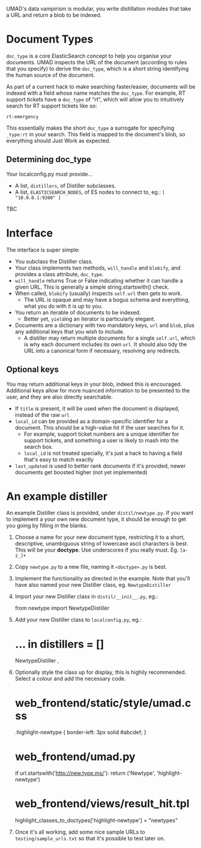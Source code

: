 UMAD's data vampirism is modular, you write distillation modules that take a
URL and return a blob to be indexed.

Document Types
==============

`doc_type` is a core ElasticSearch concept to help you organise your documents.
UMAD inspects the URL of the document (according to rules that you specify) to
derive the `doc_type`, which is a short string identifying the human source of
the document.

As part of a current hack to make searching faster/easier, documents will be
indexed with a field whose name matches the `doc_type`. For example, RT support
tickets have a `doc_type` of "rt", which will allow you to intuitively search
for RT support tickets like so:

    rt:emergency

This essentially makes the short `doc_type` a surrogate for specifying
`_type:rt` in your search. This field is mapped to the document's blob, so
everything should Just Work as expected.


Determining doc_type
--------------------

Your localconfig.py must provide...

* A list, `distillers`, of Distiller subclasses.
* A list, `ELASTICSEARCH_NODES`, of ES nodes to connect to, eg.: `[ "10.0.0.1:9200" ]`

TBC


Interface
=========

The interface is super simple:

* You subclass the Distiller class.
* Your class implements two methods, `will_handle` and `blobify`, and provides
  a class attribute, `doc_type`.
* `will_handle` returns True or False indicating whether it can handle a given
  URL. This is generally a simple string.startswith() check.
* When called, `blobify` (usually) inspects `self.url` then gets to work.
    * The URL is opaque and may have a bogus schema and everything, what you do
      with it is up to you.
* You return an iterable of documents to be indexed.
    * Better yet, `yield`ing an iterator is particularly elegant.
* Documents are a dictionary with two mandatory keys, `url` and `blob`, plus
  any additional keys that you wish to include.
    * A distiller may return multiple documents for a single `self.url`, which
      is why each document includes its own `url`. It should also tidy the URL
      into a canonical form if necessary, resolving any redirects.


Optional keys
-------------

You may return additional keys in your blob, indeed this is encouraged.
Additional keys allow for more nuanced information to be presented to the user,
and they are also directly searchable.

* If `title` is present, it will be used when the document is displayed,
  instead of the raw `url`
* `local_id` can be provided as a domain-specific identifier for a document.
  This should be a high-value hit if the user searches for it.
    * For example, support ticket numbers are a unique identifier for support
     tickets, and something a user is likely to mash into the search box.
    * `local_id` is not treated specially, it's just a hack to having a field
      that's easy to match exactly
* `last_updated` is used to better rank documents if it's provided, newer
  documents get boosted higher (not yet implemented)


An example distiller
====================

An example Distiller class is provided, under `distil/newtype.py`. If you want
to implement a your own new document type, it should be enough to get you going
by filling in the blanks.

1. Choose a name for your new document type, restricting it to a short,
   descriptive, unambiguous string of lowercase ascii characters is best. This
   will be your **doctype**. Use underscores if you really must. Eg. `[a-z_]+`

2. Copy `newtype.py` to a new file, naming it `<doctype>.py` is best.

3. Implement the functionality as directed in the example. Note that you'll
   have also named your new Distiller class, eg. `NewtypeDistiller`

4. Import your new Distiller class in `distil/__init__.py`, eg.:

      from newtype import NewtypeDistiller

5. Add your new Distiller class to `localconfig.py`, eg.:

      # ... in distillers = []
      NewtypeDistiller ,

6. Optionally style the class up for display, this is highily recommended.
   Select a colour and add the necessary code.

      # web_frontend/static/style/umad.css
      .highlight-newtype {
        border-left: 3px solid #abcdef;
      }

      # web_frontend/umad.py
      if url.startswith('http://new.type.ms/'):
          return ('Newtype', 'highlight-newtype')

      # web_frontend/views/result_hit.tpl
      highlight_classes_to_doctypes['highlight-newtype'] = "newtypes"

7. Once it's all working, add some nice sample URLs to
   `testing/sample_urls.txt` so that it's possible to test later on.
